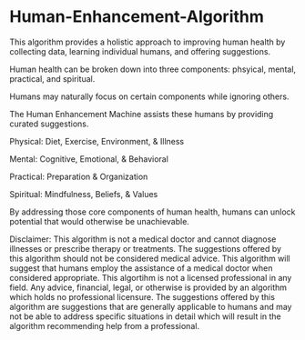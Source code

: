 # Human-Enhancement-Algorithm

This algorithm provides a holistic approach to improving human health by collecting data, learning individual humans, and offering suggestions.

Human health can be broken down into three components: phsyical, mental, practical, and spiritual.

Humans may naturally focus on certain components while ignoring others. 

The Human Enhancement Machine assists these humans by providing curated suggestions.

Physical: Diet, Exercise, Environment, & Illness

Mental: Cognitive, Emotional, & Behavioral

Practical: Preparation & Organization

Spiritual: Mindfulness, Beliefs, & Values 

By addressing those core components of human health, humans can unlock potential that would otherwise be unachievable.

Disclaimer: This algorithm is not a medical doctor and cannot diagnose illnesses or prescribe therapy or treatments. The suggestions offered by this algorithm should not be considered medical advice. This algorithm will suggest that humans employ the assistance of a medical doctor when considered appropriate. This algortihm is not a licensed professional in any field. Any advice, financial, legal, or otherwise is provided by an algorithm which holds no professional licensure. The suggestions offered by this algorithm are suggestions that are generally applicable to humans and may not be able to address specific situations in detail which will result in the algorithm recommending help from a professional. 
